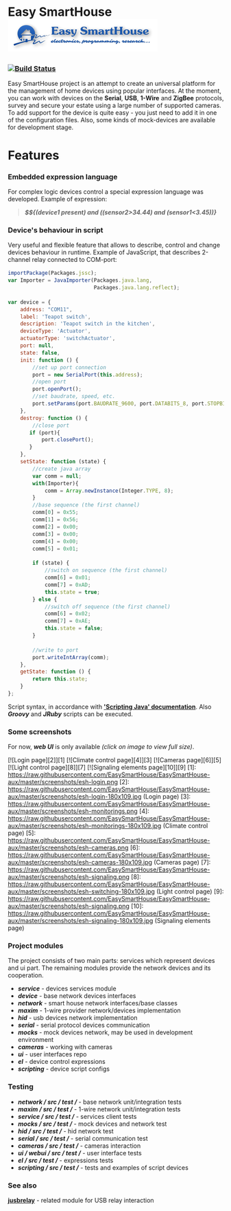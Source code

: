 # Easy SmartHouse ![SmartHouse Logo](https://raw.githubusercontent.com/EasySmartHouse/EasySmartHouse-aux/master/logos/1_Primary_logo_on_transparent.png)
### [![Build Status](https://travis-ci.org/EasySmartHouse/EasySmartHouse-web.svg)](https://travis-ci.org/EasySmartHouse/EasySmartHouse-web)
Easy SmartHouse project is an attempt to create an universal platform for the management of home devices using popular interfaces. At the moment, you can work with devices on the **Serial**, **USB**, **1-Wire** and **ZigBee** protocols, survey and secure your estate using a large number of supported cameras. To add support for the device is quite easy - you just need to add it in one of the configuration files.
Also, some kinds of mock-devices are available for development stage.

# Features
### Embedded expression language ###
For complex logic devices control a special expression language was developed. 
Example of expression: 
> ***$${(device1 present) and ((sensor2>34.44) and (sensor1<3.45))}***

### Device's behaviour in script ###
Very useful and flexible feature that allows to describe, control and change devices behaviour in runtime. 
Example of JavaScript, that describes 2-channel relay connected to COM-port:
```javascript
importPackage(Packages.jssc);
var Importer = JavaImporter(Packages.java.lang,
                            Packages.java.lang.reflect);
 
var device = {
    address: "COM11",
    label: 'Teapot switch',
    description: 'Teapot switch in the kitchen',
    deviceType: 'Actuator',
    actuatorType: 'switchActuator',
    port: null,
    state: false,
    init: function () {
        //set up port connection
        port = new SerialPort(this.address);
        //open port
        port.openPort();
        //set baudrate, speed, etc.
        port.setParams(port.BAUDRATE_9600, port.DATABITS_8, port.STOPBITS_1, port.PARITY_NONE);
    },
    destroy: function () {
        //close port
       if (port){
           port.closePort();
       }
    },
    setState: function (state) {
        //create java array
        var comm = null;
        with(Importer){
            comm = Array.newInstance(Integer.TYPE, 8);
        }
        //base sequence (the first channel)
        comm[0] = 0x55;
        comm[1] = 0x56;
        comm[2] = 0x00;
        comm[3] = 0x00;
        comm[4] = 0x00;
        comm[5] = 0x01;
        
        if (state) {
            //switch on sequence (the first channel)
            comm[6] = 0x01;
            comm[7] = 0xAD;
            this.state = true;
        } else {
            //switch off sequence (the first channel)
            comm[6] = 0x02;
            comm[7] = 0xAE;
            this.state = false;
        }
        
        //write to port
        port.writeIntArray(comm);
    },
    getState: function () {
        return this.state;
    }
};
```
Script syntax, in accordance with [**'Scripting Java' documentation**](https://developer.mozilla.org/en-US/docs/Mozilla/Projects/Rhino/Scripting_Java).
Also ***Groovy*** and ***JRuby*** scripts can be executed.

### Some screenshots ###
For now, ***web UI*** is only available 
*(click on image to view full size)*.

[![Login page][2]][1] [![Climate control page][4]][3] [![Cameras page][6]][5] [![Light control page][8]][7] [![Signaling elements page][10]][9]
  [1]: https://raw.githubusercontent.com/EasySmartHouse/EasySmartHouse-aux/master/screenshots/esh-login.png
  [2]: https://raw.githubusercontent.com/EasySmartHouse/EasySmartHouse-aux/master/screenshots/esh-login-180x109.jpg
 (Login page)
  [3]: https://raw.githubusercontent.com/EasySmartHouse/EasySmartHouse-aux/master/screenshots/esh-monitorings.png
  [4]: https://raw.githubusercontent.com/EasySmartHouse/EasySmartHouse-aux/master/screenshots/esh-monitorings-180x109.jpg
(Climate control page)
  [5]: https://raw.githubusercontent.com/EasySmartHouse/EasySmartHouse-aux/master/screenshots/esh-cameras.png
  [6]: https://raw.githubusercontent.com/EasySmartHouse/EasySmartHouse-aux/master/screenshots/esh-cameras-180x109.jpg
(Cameras page)
  [7]: https://raw.githubusercontent.com/EasySmartHouse/EasySmartHouse-aux/master/screenshots/esh-signaling.png
  [8]: https://raw.githubusercontent.com/EasySmartHouse/EasySmartHouse-aux/master/screenshots/esh-switching-180x109.jpg
(Light control page)
  [9]: https://raw.githubusercontent.com/EasySmartHouse/EasySmartHouse-aux/master/screenshots/esh-signaling.png
  [10]: https://raw.githubusercontent.com/EasySmartHouse/EasySmartHouse-aux/master/screenshots/esh-signaling-180x109.jpg
(Signaling elements page)


### Project modules ###

The project consists of two main parts: services which represent devices and ui part. The remaining modules provide the network devices and its cooperation.

* ***service*** - devices services module
* ***device*** - base network devices interfaces 
* ***network*** - smart house network interfaces/base classes
* ***maxim*** - 1-wire provider network/devices implementation
* ***hid*** - usb devices network implementation
* ***serial*** - serial protocol devices communication
* ***mocks*** - mock devices network, may be used in development environment 
* ***cameras*** - working with cameras
* ***ui*** - user interfaces repo 
* ***el*** - device control expressions 
* ***scripting*** - device script configs  

### Testing ###

* ***network / src / test /*** - base network unit/integration tests 
* ***maxim / src / test /*** - 1-wire network unit/integration tests
* ***service / src / test /*** - services client tests
* ***mocks / src / test /*** - mock devices and network test
* ***hid / src / test /*** - hid network test
* ***serial / src / test /*** - serial communication test
* ***cameras / src / test /*** - cameras interaction
* ***ui / webui / src / test /*** - user interface tests
* ***el / src / test /*** - expressions tests
* ***scripting / src / test /*** - tests and examples of script devices  

### See also ###
[**jusbrelay**](https://github.com/creepid/jusbrelay) - related module for USB relay interaction  